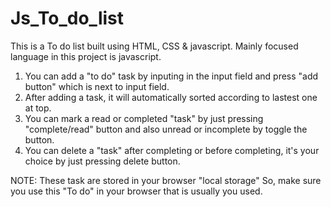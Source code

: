 # Js_To_do_list
This is a To do list built using HTML, CSS &amp; javascript. Mainly focused language in this project is javascript.
1. You can add a "to do" task by inputing in the input field and press "add button" which is next to input field.
2. After adding a task, it will automatically sorted according to lastest one at top.
3. You can mark a read or completed "task" by just pressing "complete/read" button and also unread or incomplete by toggle the button.
4. You can delete a "task" after completing or before completing, it's your choice by just pressing delete button.

NOTE: These task are stored in your browser "local storage" So, make sure you use this "To do" in your browser that is usually you used.
